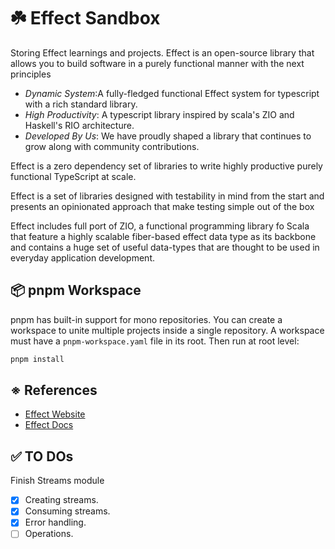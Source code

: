 # ☘️ Effect Sandbox

Storing Effect learnings and projects. Effect is an open-source library that allows you to build software in a purely functional manner with the next principles

- _Dynamic System_:A fully-fledged functional Effect system for typescript with a rich standard library.
- _High Productivity_: A typescript library inspired by scala's ZIO and Haskell's RIO architecture.
- _Developed By Us_: We have proudly shaped a library that continues to grow along with community contributions.

Effect is a zero dependency set of libraries to write highly productive purely functional TypeScript at scale.

Effect is a set of libraries designed with testability in mind from the start and presents an opinionated approach
that make testing simple out of the box

Effect includes full port of ZIO, a functional programming library fo Scala that feature a highly scalable fiber-based
effect data type as its backbone and contains a huge set of useful data-types that are thought to be used in everyday
application development.

## 📦 pnpm Workspace

pnpm has built-in support for mono repositories. You can create a workspace to unite multiple projects inside a single repository. A workspace must have a `pnpm-workspace.yaml` file in its root. Then run at root level:

```sh
pnpm install
```

## ※ References

- [Effect Website](https://www.effect.website)
- [Effect Docs](https://www.effect.website/docs/why-effect)

## ✅ TO DOs

Finish Streams module
- [X] Creating streams.
- [X] Consuming streams.
- [X] Error handling.
- [ ] Operations.
